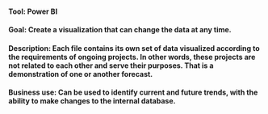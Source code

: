 #### Tool: Power BI

#### Goal: Create a visualization that can change the data at any time.

#### Description: Each file contains its own set of data visualized according to the requirements of ongoing projects. In other words, these projects are not related to each other and serve their purposes. That is a demonstration of one or another forecast.

#### Business use: Can be used to identify current and future trends, with the ability to make changes to the internal database.
